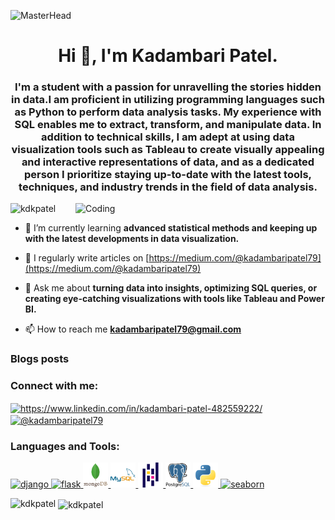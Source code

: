 ![MasterHead](https://static.vecteezy.com/system/resources/previews/008/689/741/original/data-analysis-banner-web-icon-analytics-data-mining-data-filter-pie-chart-presentation-database-flowchart-calculator-illustration-concept-vector.jpg)

<h1 align="center">Hi 👋, I'm Kadambari Patel.</h1>
<h3 align="center">I'm a student with a passion for unravelling the stories hidden in data.I am proficient in utilizing programming languages such as Python to perform data analysis tasks. My experience with SQL enables me to extract, transform, and manipulate data. In addition to technical skills, I am adept at using data visualization tools such as Tableau to create visually appealing and interactive representations of data, and as a dedicated person I prioritize staying up-to-date with the latest tools, techniques, and industry trends in the field of data analysis.</h3>
<img align="right" alt="Coding" width="400" src="https://miro.medium.com/v2/resize:fit:679/1*DsIpnvUFCtKFEXCWLx3g5Q.gif">
<p align="left"> <img src="https://komarev.com/ghpvc/?username=kdkpatel&label=Profile%20views&color=0e75b6&style=flat" alt="kdkpatel" /> </p>

- 🌱 I’m currently learning **advanced statistical methods and keeping up with the latest developments in data visualization.**

- 📝 I regularly write articles on [https://medium.com/@kadambaripatel79](https://medium.com/@kadambaripatel79)

- 💬 Ask me about **turning data into insights, optimizing SQL queries, or creating eye-catching visualizations with tools like Tableau and Power BI.**

- 📫 How to reach me **kadambaripatel79@gmail.com**

### Blogs posts
<!-- BLOG-POST-LIST:START -->
<!-- BLOG-POST-LIST:END -->

<h3 align="left">Connect with me:</h3>
<p align="left">
<a href="https://www.linkedin.com/in/kadambari-patel-482559222/" target="blank"><img align="center" src="https://raw.githubusercontent.com/rahuldkjain/github-profile-readme-generator/master/src/images/icons/Social/linked-in-alt.svg" alt="https://www.linkedin.com/in/kadambari-patel-482559222/" height="30" width="40" /></a>
<a href="https://medium.com/@kadambaripatel79" target="blank"><img align="center" src="https://raw.githubusercontent.com/rahuldkjain/github-profile-readme-generator/master/src/images/icons/Social/medium.svg" alt="@kadambaripatel79" height="30" width="40" /></a>
</p>

<h3 align="left">Languages and Tools:</h3>
<p align="left"> <a href="https://www.djangoproject.com/" target="_blank" rel="noreferrer"> <img src="https://cdn.worldvectorlogo.com/logos/django.svg" alt="django" width="40" height="40"/> </a> <a href="https://flask.palletsprojects.com/" target="_blank" rel="noreferrer"> <img src="https://www.vectorlogo.zone/logos/pocoo_flask/pocoo_flask-icon.svg" alt="flask" width="40" height="40"/> </a> <a href="https://www.mongodb.com/" target="_blank" rel="noreferrer"> <img src="https://raw.githubusercontent.com/devicons/devicon/master/icons/mongodb/mongodb-original-wordmark.svg" alt="mongodb" width="40" height="40"/> </a> <a href="https://www.mysql.com/" target="_blank" rel="noreferrer"> <img src="https://raw.githubusercontent.com/devicons/devicon/master/icons/mysql/mysql-original-wordmark.svg" alt="mysql" width="40" height="40"/> </a> <a href="https://pandas.pydata.org/" target="_blank" rel="noreferrer"> <img src="https://raw.githubusercontent.com/devicons/devicon/2ae2a900d2f041da66e950e4d48052658d850630/icons/pandas/pandas-original.svg" alt="pandas" width="40" height="40"/> </a> <a href="https://www.postgresql.org" target="_blank" rel="noreferrer"> <img src="https://raw.githubusercontent.com/devicons/devicon/master/icons/postgresql/postgresql-original-wordmark.svg" alt="postgresql" width="40" height="40"/> </a> <a href="https://www.python.org" target="_blank" rel="noreferrer"> <img src="https://raw.githubusercontent.com/devicons/devicon/master/icons/python/python-original.svg" alt="python" width="40" height="40"/> </a> <a href="https://seaborn.pydata.org/" target="_blank" rel="noreferrer"> <img src="https://seaborn.pydata.org/_images/logo-mark-lightbg.svg" alt="seaborn" width="40" height="40"/> </a> </p>

<p><img align="left" src="https://github-readme-stats.vercel.app/api/top-langs?username=kdkpatel&show_icons=true&locale=en&layout=compact" alt="kdkpatel" /></p>

<p>&nbsp;<img align="center" src="https://github-readme-stats.vercel.app/api?username=kdkpatel&show_icons=true&locale=en" alt="kdkpatel" /></p>

